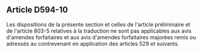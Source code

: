 Article D594-10
----
Les dispositions de la présente section et celles de l'article préliminaire et
de l'article 803-5 relatives à la traduction ne sont pas applicables aux avis
d'amendes forfaitaires et aux avis d'amendes forfaitaires majorées remis ou
adressés au contrevenant en application des articles 529 et suivants.

